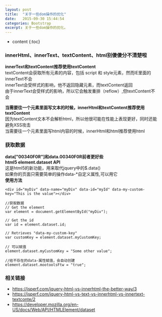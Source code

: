 ```yaml
---
layout: post
title:  "关于一些dom操作的优化"
date:   2015-09-30 15:44:54
categories: Bootstrap
excerpt: 关于一些dom操作的优化。
---
```


* content
{:toc}


### innerHtml、innerText、textContent、html别傻傻分不清楚啦  

**innerText和textContent推荐使用textContent**  
textContent会获取所有元素的内容，包括 script 和 style元素，然而IE里面的innerText不会  
innerText会受样式的影响，他不返回隐藏元素，而textContent返回  
由于innerText会受样式的影响，所以它会触发重排（reflow）,但textContent不会  


**当需要往一个元素里面写文本的时候，innerHtml和textContent推荐使用textContent**  
因为textContent文本不会解析html，所以他很可能在性能上表现更好，同时还能避免XSS攻击  
当需要往一个元素里面写html内容的时候，innerHtml和html推荐使用html  


### 获取数据  
**data["00340F0R"]和data.00340F0R前者更好些**  
**html5 element.dataset API**  
这是html5的新功能，用来取代jquery中的$.data()  
如果你的页面只需要简单的操作data-*自定义属性,可以用它  
**使用方法**  

    <div id="myDiv" data-name="myDiv" data-id="myId" data-my-custom-key="This is the value"></div>  

    //获取数据
    // Get the element
    var element = document.getElementById("myDiv");

    // Get the id
    var id = element.dataset.id;
    
    // Retrieves "data-my-custom-key"
    var customKey = element.dataset.myCustomKey;
    
    // 可以赋值
    element.dataset.myCustomKey = "Some other value";
    
    //给不存在的data-属性赋值，会自动创建
    element.dataset.mootoolsFtw = "true";   

### 相关链接  
* https://jsperf.com/jquery-html-vs-innerhtml-the-better-way/3
* https://jsperf.com/jquery-html-vs-text-vs-innerhtml-vs-innertext-textconte/2
* https://developer.mozilla.org/en-US/docs/Web/API/HTMLElement/dataset
